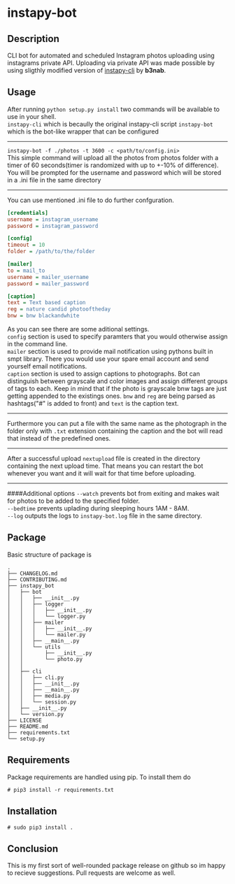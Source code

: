 instapy-bot
==========================


## Description
CLI bot for automated and scheduled Instagram photos uploading using instagrams private API. Uploading via private API was made possible by using sligthly modified version of [instapy-cli](https://github.com/b3nab/instapy-cli) by **b3nab**.

## Usage

After running ``python setup.py install`` two commands will be available to use in your shell. \
``instapy-cli`` which is becaully the original instapy-cli script
``instapy-bot`` which is the bot-like wrapper that can be configured

---

``instapy-bot -f ./photos -t 3600 -c <path/to/config.ini>``\
This simple command will upload all the photos from photos folder with a timer of 60 seconds(timer is randomized with up to +-10% of difference). You will be prompted for the username and password which will be stored in a .ini file in the same directory

---
You can use mentioned .ini file to do further confguration.
```ini
[credentials]
username = instagram_username
password = instagram_password

[config]
timeout = 10
folder = /path/to/the/folder

[mailer]
to = mail_to
username = mailer_username
password = mailer_password

[caption]
text = Text based caption
reg = nature candid photooftheday
bnw = bnw blackandwhite
```
As you can see there are some aditional settings.\
`config` section is used to specify paramters that you would otherwise assign in the command line.\
`mailer` section is used to provide mail notification using pythons built in smpt library. There you would use your spare email account and send yourself email notifications.\
`caption` section is used to assign captions to photographs. Bot can distinguish between grayscale and color images and assign different groups of tags to each. Keep in mind that if the photo is grayscale bnw tags are just getting appended to the existings ones. `bnw` and `reg` are being parsed as hashtags("#" is added to front) and `text` is the caption text.

---
Furthermore you can put a file with the same name as the photograph in the folder only with `.txt` extension containing the caption and the bot will read that instead of the predefined ones.

---
After a successful upload ``nextupload`` file is created in the directory containing the next upload time. That means you can restart the bot whenever you want and it will wait for that time before uploading.

---
####Additional options
`--watch`   prevents bot from exiting and makes wait for photos to be added to the specified folder.\
`--bedtime` prevents uplading during sleeping hours 1AM - 8AM. \
`--log`     outputs the logs to `instapy-bot.log` file in the same directory.

## Package

Basic structure of package is

```
.
├── CHANGELOG.md
├── CONTRIBUTING.md
├── instapy_bot
│   ├── bot
│   │   ├── __init__.py
│   │   ├── logger
│   │   │   ├── __init__.py
│   │   │   └── logger.py
│   │   ├── mailer
│   │   │   ├── __init__.py
│   │   │   └── mailer.py
│   │   ├── __main__.py
│   │   └── utils
│   │       ├── __init__.py
│   │       └── photo.py
│   │  
│   ├── cli
│   │   ├── cli.py
│   │   ├── __init__.py
│   │   ├── __main__.py
│   │   ├── media.py
│   │   └── session.py
│   ├── __init__.py
│   └── version.py
├── LICENSE
├── README.md
├── requirements.txt
└── setup.py

```

## Requirements

Package requirements are handled using pip. To install them do

```
# pip3 install -r requirements.txt
```

## Installation

```
# sudo pip3 install .
```
## Conclusion

This is my first sort of well-rounded package release on github so im happy to recieve suggestions.
 Pull requests are welcome as well.
